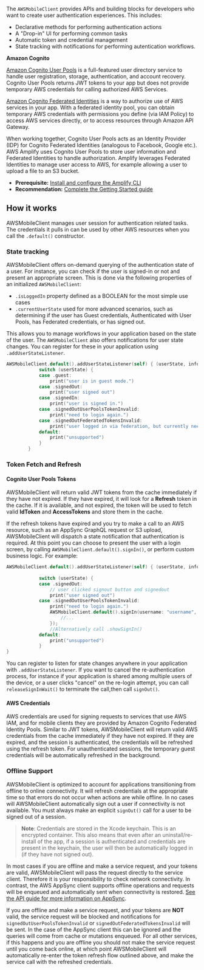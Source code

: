 The `AWSMobileClient` provides APIs and building blocks for developers who want to create user authentication experiences. This includes: 
- Declarative methods for performing authentication actions
- A "Drop-in" UI for performing common tasks
- Automatic token and credential management
- State tracking with notifications for performing autentication workflows.

**Amazon Cognito**

[Amazon Cognito User Pools](https://docs.aws.amazon.com/cognito/latest/developerguide/cognito-user-identity-pools.html) is a full-featured user directory service to handle user registration, storage, authentication, and account recovery. Cognito User Pools returns JWT tokens to your app but does not provide temporary AWS credentials for calling authorized AWS Services.

[Amazon Cognito Federated Identities](https://docs.aws.amazon.com/cognito/latest/developerguide/cognito-identity.html) is a way to authorize use of AWS services in your app. With a federated identity pool, you can obtain temporary AWS credentials with permissions you define (via IAM Policy) to access AWS services directly, or to access resources through Amazon API Gateway.

When working together, Cognito User Pools acts as an Identity Provider (IDP) for Cognito Federated Identities (analogous to Facebook, Google etc.). AWS Amplify uses Cognito User Pools to store user information and Federated Identities to handle authorization. Amplify leverages Federated Identities to manage user access to AWS, for example allowing a user to upload a file to an S3 bucket.

 - **Prerequisite:** [Install and configure the Amplify CLI](/cli/start/install)
 - **Recommendation:** [Complete the Getting Started guide](/start?integration=ios)

## How it works

AWSMobileClient manages user session for authentication related tasks. The credentials it pulls in can be used by other AWS resources when you call the `.default()` constructor.

### State tracking

AWSMobileClient offers on-demand querying of the authentication state of a user. For instance, you can check if the user is signed-in or not and present an appropriate screen. This is done via the following properties of an initialized `AWSMobileClient`:

- `.isLoggedIn` property defined as a BOOLEAN for the most simple use cases
- `.currentUserState` used for more advanced scenarios, such as determining if the user has Guest credentials, Authenticated with User Pools, has Federated credentials, or has signed out.

This allows you to manage workflows in your application based on the state of the user. The `AWSMobileClient` also offers notifications for user state changes. You can register for these in your application using `.addUserStateListener`.

```swift
AWSMobileClient.default().addUserStateListener(self) { (userState, info) in
            switch (userState) {
            case .guest:
                print("user is in guest mode.")
            case .signedOut:
                print("user signed out")
            case .signedIn:
                print("user is signed in.")
            case .signedOutUserPoolsTokenInvalid:
                print("need to login again.")
            case .signedOutFederatedTokensInvalid:
                print("user logged in via federation, but currently needs new tokens")
            default:
                print("unsupported")
            }
        }
```



### Token Fetch and Refresh

#### Cognito User Pools Tokens
AWSMobileClient will return valid JWT tokens from the cache immediately if they have not expired. If they have expired, it will look for a **Refresh** token in the cache. If it is available, and not expired, the token will be used to fetch valid **IdToken** and **AccessTokens** and store them in the cache.

If the refresh tokens have expired and you try to make a call to an AWS resource, such as an AppSync GraphQL request or S3 upload, AWSMobileClient will dispatch a state notification that authentication is required. At this point you can choose to present the user with a login screen, by calling `AWSMobileClient.default().signIn()`, or perform custom business logic. For example:

```swift
AWSMobileClient.default().addUserStateListener(self) { (userState, info) in
            
            switch (userState) {
            case .signedOut:
                // user clicked signout button and signedout
                print("user signed out")
            case .signedOutUserPoolsTokenInvalid:
                print("need to login again.")
                AWSMobileClient.default().signIn(username: "username", password: "password", completionHandler: { (res, err) in
                    //...
                });
                //Alternatively call .showSignIn()
            default:
                print("unsupported")
            }
}
```

You can register to listen for state changes anywhere in your application with `.addUserStateListener`. If you want to cancel the re-authentication process, for instance if your application is shared among multiple users of the device, or a user clicks "cancel" on the re-login attempt, you can call `releaseSignInWait()` to terminate the call,then call `signOut()`.

#### AWS Credentials

AWS credentials are used for signing requests to services that use AWS IAM, and for mobile clients they are provided by Amazon Cognito Federated Identity Pools. Similar to JWT tokens, AWSMobileClient will return valid AWS credentials from the cache immediately if they have not expired. If they are expired, and the session is authenticated, the credentials will be refreshed using the refresh token. For unauthenticated sessions, the temporary guest credentials will be automatically refreshed in the background. 

### Offline Support

AWSMobileClient is optimized to account for applications transitioning from offline to online connectivity. It will refresh credentials at the appropriate time so that errors do not occur when actions are while offline. In no cases will AWSMobileClient automatically sign out a user if connectivity is not available. You must always make an explicit `signOut()` call for a user to be signed out of a session. 

> **Note**: Credentials are stored in the Xcode keychain. This is an encrypted container. This also means that even after an uninstall/re-install of the app, if a session is authenticated and credentials are present in the keychain, the user will then be automatically logged in (if they have not signed out).

In most cases if you are offline and make a service request, and your tokens are valid, AWSMobileClient will pass the request directly to the service client. Therefore it is your responsibility to check network connectivity. In contrast, the AWS AppSync client supports offline operations and requests will be enqueued and automatically sent when connectivity is restored. [See the API guide for more information on AppSync](/sdk/api/graphql?platform=ios).

If you are offline and make a service request, and your tokens are **NOT** valid, the service request will be blocked and notifications for `signedOutUserPoolsTokenInvalid` or `signedOutFederatedTokensInvalid` will be sent. In the case of the AppSync client this can be ignored and the queries will come from cache or mutations enqueued. For all other services, if this happens and you are offline you should not make the service request until you come back online, at which point AWSMobileClient will automatically re-enter the token refresh flow outlined above, and make the service call with the refreshed credentials.
